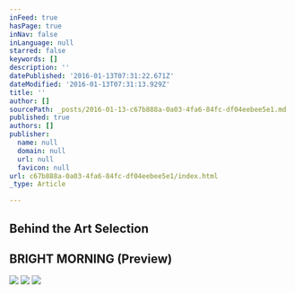 ```yaml
---
inFeed: true
hasPage: true
inNav: false
inLanguage: null
starred: false
keywords: []
description: ''
datePublished: '2016-01-13T07:31:22.671Z'
dateModified: '2016-01-13T07:31:13.929Z'
title: ''
author: []
sourcePath: _posts/2016-01-13-c67b888a-0a03-4fa6-84fc-df04eebee5e1.md
published: true
authors: []
publisher:
  name: null
  domain: null
  url: null
  favicon: null
url: c67b888a-0a03-4fa6-84fc-df04eebee5e1/index.html
_type: Article

---
```

## Behind the Art Selection

## **BRIGHT MORNING (Preview)**
![](https://the-grid-user-content.s3-us-west-2.amazonaws.com/a4bd95ea-7e29-4565-a3ca-6b722c0eef83.jpg)
![](https://the-grid-user-content.s3-us-west-2.amazonaws.com/136038cd-2df4-42b0-a1bd-bc87f34a65ba.jpg)
![](https://the-grid-user-content.s3-us-west-2.amazonaws.com/2689d54a-ce19-46f4-a0be-38706e07f587.jpg)
